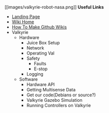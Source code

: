 [[images/valkyrie-robot-nasa.png]]
__Useful Links__
* [Landing Page](http://nasa-jsc-robotics.github.io/valkyrie/)
* [Wiki Home](https://github.com/NASA-JSC-Robotics/valkyrie/wiki)
* [How To Make Github Wikis](How-To-Make-Wikis)
* Valkyrie
  * Hardware
    * Juice Box Setup
    * Network
    * Operating Val
    * Safety
      * Faults
      * E-stop
    * Logging
  * Software
    * Hardware API
    * Getting Multisense Data
    * Get our code(Debians or source?)
    * Valkyrie Gazebo Simulation
    * Running Controllers on Valkyrie